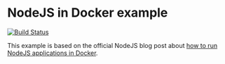 # NodeJS in Docker example

[![Build Status](https://travis-ci.org/patrickdappollonio/nodejs-in-docker.svg?branch=master)](https://travis-ci.org/patrickdappollonio/nodejs-in-docker)

This example is based on the official NodeJS blog post about [how to run
NodeJS applications in Docker](https://nodejs.org/en/docs/guides/nodejs-docker-webapp/).
